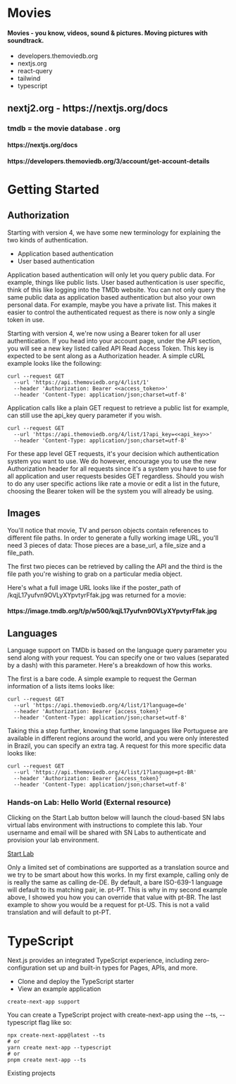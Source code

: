 <h1>Movies</h1>
<h4>Movies - you know, videos, sound &amp; pictures.  Moving pictures with soundtrack.</h4>

<ul>
    <li>developers.themoviedb.org</li>
    <li>nextjs.org</li>
    <li>react-query</li>
    <li>tailwind</li>
    <li>typescript</li>
</ul>

<h2>nextj2.org - https://nextjs.org/docs</h2>

<h3>tmdb = the movie database . org</h3>

<h4>https://nextjs.org/docs</h4>

<h4>https://developers.themoviedb.org/3/account/get-account-details</h4>

<h1>Getting Started</h1>

<h2>Authorization</h2>

<p>Starting with version 4, we have some new terminology for explaining the two kinds of authentication.</p>
<ul>
    <li>Application based authentication</li>
    <li>User based authentication</li>
</ul>

<p>Application based authentication will only let you query public data. For example, things like public lists. User based authentication is user specific, think of this like logging into the TMDb website. You can not only query the same public data as application based authentication but also your own personal data. For example, maybe you have a private list. This makes it easier to control the authenticated request as there is now only a single token in use.</p>

<p>Starting with version 4, we're now using a Bearer token for all user authentication. If you head into your account page, under the API section, you will see a new key listed called API Read Access Token. This key is expected to be sent along as a Authorization header. A simple cURL example looks like the following:</p>

```
curl --request GET 
  --url 'https://api.themoviedb.org/4/list/1' 
  --header 'Authorization: Bearer <<access_token>>' 
  --header 'Content-Type: application/json;charset=utf-8'
```

<p>Application calls like a plain GET request to retrieve a public list for example, can still use the api_key query parameter if you wish.</p>

```
curl --request GET 
  --url 'https://api.themoviedb.org/4/list/1?api_key=<<api_key>>' 
  --header 'Content-Type: application/json;charset=utf-8'
```

<p>For these app level GET requests, it's your decision which authentication system you want to use. We do however, encourage you to use the new Authorization header for all requests since it's a system you have to use for all application and user requests besides GET regardless. Should you wish to do any user specific actions like rate a movie or edit a list in the future, choosing the Bearer token will be the system you will already be using.</p>

<h2>Images</h2>

<p>You'll notice that movie, TV and person objects contain references to different file paths. In order to generate a fully working image URL, you'll need 3 pieces of data: Those pieces are a base_url, a file_size and a file_path.</p>

<p>The first two pieces can be retrieved by calling the API and the third is the file path you're wishing to grab on a particular media object.
    
<p>Here's what a full image URL looks like if the poster_path of /kqjL17yufvn9OVLyXYpvtyrFfak.jpg was returned for a movie:</p>

<h4>https://image.tmdb.org/t/p/w500/kqjL17yufvn9OVLyXYpvtyrFfak.jpg</h4>
    
<h2>Languages</h2>

<p>Language support on TMDb is based on the language query parameter you send along with your request. You can specify one or two values (separated by a dash) with this parameter. Here's a breakdown of how this works.</p>

<p>The first is a bare code. A simple example to request the German information of a lists items looks like:</p>

```
curl --request GET 
  --url 'https://api.themoviedb.org/4/list/1?language=de' 
  --header 'Authorization: Bearer {access_token}' 
  --header 'Content-Type: application/json;charset=utf-8'
```

<p>Taking this a step further, knowing that some languages like Portuguese are available in different regions around the world, and you were only interested in Brazil, you can specify an extra tag. A request for this more specific data looks like:</p>

```
curl --request GET 
  --url 'https://api.themoviedb.org/4/list/1?language=pt-BR' 
  --header 'Authorization: Bearer {access_token}' 
  --header 'Content-Type: application/json;charset=utf-8'
```


<h3>Hands-on Lab: Hello World (External resource)</h3>

<p>Clicking on the Start Lab button below will launch the cloud-based SN labs virtual labs environment with instructions to complete this lab. Your username and email will be shared with SN Labs to authenticate and provision your lab environment.</p>

<!--
<a href=” https://labs.cognitiveclass.ai/v2/tools/cloud-ide-kubernetes?ulid=ulid-5054905bf21941e3fe81fa528c492480bba725b0”>Start Lab</a>
-->

[Start Lab]( https://labs.cognitiveclass.ai/v2/tools/cloud-ide-kubernetes?ulid=ulid-5054905bf21941e3fe81fa528c492480bba725b0)


<p>Only a limited set of combinations are supported as a translation source and we try to be smart about how this works. In my first example, calling only de is really the same as calling de-DE. By default, a bare ISO-639-1 language will default to its matching pair, ie. pt-PT. This is why in my second example above, I showed you how you can override that value with pt-BR. The last example to show you would be a request for pt-US. This is not a valid translation and will default to pt-PT.</p>


<h1>TypeScript</h1>

<p>Next.js provides an integrated TypeScript experience, including zero-configuration set up and built-in types for Pages, APIs, and more.</p>
<ul>
  <li>Clone and deploy the TypeScript starter</li>
  <li>View an example application</li>
</ul>

```
create-next-app support
```

<p>You can create a TypeScript project with create-next-app using the --ts, --typescript flag like so:</p>

```
npx create-next-app@latest --ts
# or
yarn create next-app --typescript
# or
pnpm create next-app --ts
```

<p>Existing projects</p>



